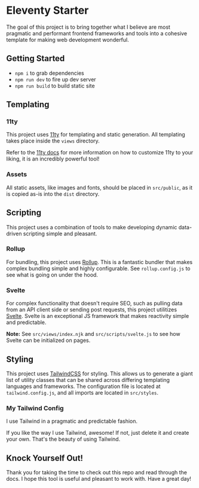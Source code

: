 # Eleventy Starter

The goal of this project is to bring together what I believe are most pragmatic and performant frontend frameworks and tools into a cohesive template for making web development wonderful.

## Getting Started

- `npm i` to grab dependencies
- `npm run dev` to fire up dev server
- `npm run build` to build static site

## Templating

### 11ty

This project uses [11ty](https://www.11ty.dev/docs/) for templating and static generation. All templating takes place inside the `views` directory.

Refer to the [11ty docs](https://www.11ty.dev/docs/) for more information on how to customize 11ty to your liking, it is an incredibly powerful tool!

### Assets

All static assets, like images and fonts, should be placed in `src/public`, as it is copied as-is into the `dist` directory.

## Scripting

This project uses a combination of tools to make developing dynamic data-driven scripting simple and pleasant.

### Rollup

For bundling, this project uses [Rollup](https://rollupjs.org/guide/en/). This is a fantastic bundler that makes complex bundling simple and highly configurable. See `rollup.config.js` to see what is going on under the hood.

### Svelte

For complex functionality that doesn't require SEO, such as pulling data from an API client side or sending post requests, this project utilitizes [Svelte](https://svelte.dev). Svelte is an exceptional JS framework that makes reactivity simple and predictable.

**Note:** See `src/views/index.njk` and `src/scripts/svelte.js` to see how Svelte can be initialized on pages.

## Styling

This project uses [TailwindCSS](https://tailwindcss.com/) for styling. This allows us to generate a giant list of utility classes that can be shared across differing templating languages and frameworks. The configuration file is located at `tailwind.config.js`, and all imports are located in `src/styles`.

### My Tailwind Config

I use Tailwind in a pragmatic and predictable fashion.

If you like the way I use Tailwind, awesome! If not, just delete it and create your own. That's the beauty of using Tailwind.

## Knock Yourself Out!

Thank you for taking the time to check out this repo and read through the docs. I hope this tool is useful and pleasant to work with. Have a great day!
